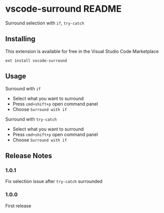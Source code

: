 # vscode-surround README

Surround selection with `if`, `try-catch`

## Installing

This extension is available for free in the Visual Studio Code Marketplace

```
ext install vscode-surround
```

## Usage

Surround with `if`
- Select what you want to surround
- Press `cmd+shift+p` open command panel
- Choose `Surround with if`

Surround with `try-catch`
- Select what you want to surround
- Press `cmd+shift+p` open command panel
- Choose `Surround with if`


## Release Notes

### 1.0.1

Fix selection issue after `try-catch` surrounded 

### 1.0.0

First release